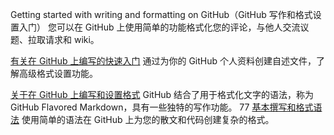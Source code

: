 Getting started with writing and formatting on GitHub（GitHub 写作和格式设置入门）
您可以在 GitHub 上使用简单的功能格式化您的评论，与他人交流议题、拉取请求和 wiki。

[有关在 GitHub 上编写的快速入门](https://docs.github.com/zh/get-started/writing-on-github/getting-started-with-writing-and-formatting-on-github/quickstart-for-writing-on-github)
通过为你的 GitHub 个人资料创建自述文件，了解高级格式设置功能。

[关于在 GitHub 上编写和设置格式](https://docs.github.com/zh/get-started/writing-on-github/getting-started-with-writing-and-formatting-on-github/about-writing-and-formatting-on-github)
GitHub 结合了用于格式化文字的语法，称为 GitHub Flavored Markdown，具有一些独特的写作功能。
77
[基本撰写和格式语法](https://docs.github.com/zh/get-started/writing-on-github/getting-started-with-writing-and-formatting-on-github/basic-writing-and-formatting-syntax)
使用简单的语法在 GitHub 上为您的散文和代码创建复杂的格式。